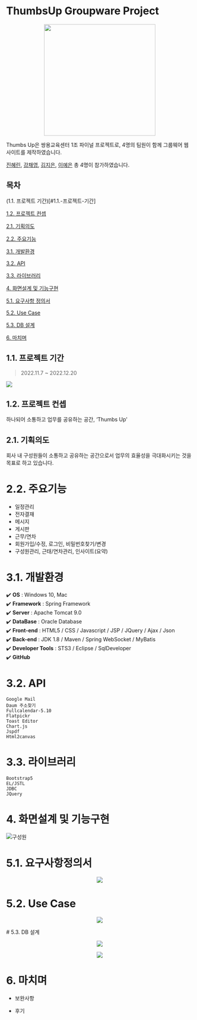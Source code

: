 # ThumbsUp Groupware Project
<p align="center"><img src="https://s3.us-west-2.amazonaws.com/secure.notion-static.com/75eee8bc-227d-4b6d-a69c-562658fb6e08/ThumbsUp%EB%A1%9C%EA%B3%A0.jpg?X-Amz-Algorithm=AWS4-HMAC-SHA256&X-Amz-Content-Sha256=UNSIGNED-PAYLOAD&X-Amz-Credential=AKIAT73L2G45EIPT3X45%2F20221226%2Fus-west-2%2Fs3%2Faws4_request&X-Amz-Date=20221226T081833Z&X-Amz-Expires=86400&X-Amz-Signature=27a377de239444c6a7b38b2e91977323f41c5f2b58a704143d266e88faa398e9&X-Amz-SignedHeaders=host&response-content-disposition=filename%3D%22ThumbsUp%25EB%25A1%259C%25EA%25B3%25A0.jpg%22&x-id=GetObject" width="300px"/></p>
Thumbs Up은 쌍용교육센터 1조 파이널 프로젝트로, 4명의 팀원이 함께 그룹웨어 웹사이트를 제작하였습니다.

[진혜린](https://github.com/hrJin9), [강채영](https://github.com/chaeo), [김지은](https://github.com/jinnssi), [이예은](https://github.com/yenioo) 총 4명이 참가하였습니다.

## 목차
(1.1. 프로젝트 기간)[#1.1.-프로젝트-기간]

[1.2. 프로젝트 컨셉](#1.2.-프로젝트-컨셉)

[2.1. 기획의도](#2.1.-기획의도)

[2.2. 주요기능](#2.2.-주요기능)

[3.1. 개발환경](#3.1.-개발환경)

[3.2. API](#3.2.-API)

[3.3. 라이브러리](#3.3.-라이브러리)

[4. 화면설계 및 기능구현](#4.-화면설계-및-기능구현)

[5.1. 요구사항 정의서](#5.1.-요구사항-정의서)

[5.2. Use Case](#5.2.-Use-Case)

[5.3. DB 설계](#5.3.-DB-설계)

[6. 마치며](#6.-마치며)


## 1.1. 프로젝트 기간
> 2022.11.7 ~ 2022.12.20
<img src="https://s3.us-west-2.amazonaws.com/secure.notion-static.com/2558ae47-181c-4239-8ae2-3b77675ba1a1/%EC%9D%BC%EC%A0%95%ED%91%9C.png?X-Amz-Algorithm=AWS4-HMAC-SHA256&X-Amz-Content-Sha256=UNSIGNED-PAYLOAD&X-Amz-Credential=AKIAT73L2G45EIPT3X45%2F20221229%2Fus-west-2%2Fs3%2Faws4_request&X-Amz-Date=20221229T061101Z&X-Amz-Expires=86400&X-Amz-Signature=64c1f578e8206ea973816964c74d4773d699cbf85991af46f90b396e11e7f5ab&X-Amz-SignedHeaders=host&response-content-disposition=filename%3D%22%25EC%259D%25BC%25EC%25A0%2595%25ED%2591%259C.png%22&x-id=GetObject">


## 1.2. 프로젝트 컨셉
하나되어 소통하고 업무를 공유하는 공간, ‘Thumbs Up'

## 2.1. 기획의도
회사 내 구성원들이 소통하고 공유하는 공간으로서
업무의 효율성을 극대화시키는 것을 목표로 하고 있습니다.

# 2.2. 주요기능
- 일정관리
- 전자결재
- 메시지
- 게시판
- 근무/연차
- 회원가입/수정, 로그인, 비밀번호찾기/변경
- 구성원관리, 근태/연차관리, 인사이트(요약)

# 3.1. 개발환경
:heavy_check_mark: **OS** : Windows 10, Mac <br>
:heavy_check_mark: **Framework** : Spring Framework <br>
:heavy_check_mark: **Server** : Apache Tomcat 9.0 <br>
:heavy_check_mark: **DataBase** : Oracle Database <br>
:heavy_check_mark: **Front-end** : HTML5 / CSS / Javascript / JSP / JQuery / Ajax / Json  <br>
:heavy_check_mark: **Back-end** : JDK 1.8 / Maven / Spring WebSocket / MyBatis <br>
:heavy_check_mark: **Developer Tools** : STS3 / Eclipse / SqlDeveloper <br>
:heavy_check_mark: **GitHub**

# 3.2. API
```
Google Mail
Daum 주소찾기
Fullcalendar-5.10
Flatpickr
Toast Editor
Chart.js
Jspdf
Html2canvas
```

# 3.3. 라이브러리
```
Bootstrap5
EL/JSTL
JDBC
JQuery
```
# 4. 화면설계 및 기능구현
![구성원](https://user-images.githubusercontent.com/109951309/209531219-e1f41f16-e400-4cc5-ba28-30df22a0f35b.gif)




# 5.1. 요구사항정의서
<p align="center"><img src="https://s3.us-west-2.amazonaws.com/secure.notion-static.com/0ed4b67a-de16-4dc0-8dd5-e7e7f5a89054/%EC%9A%94%EA%B5%AC%EC%82%AC%ED%95%AD%EC%A0%95%EC%9D%98%EC%84%9C.png?X-Amz-Algorithm=AWS4-HMAC-SHA256&X-Amz-Content-Sha256=UNSIGNED-PAYLOAD&X-Amz-Credential=AKIAT73L2G45EIPT3X45%2F20221226%2Fus-west-2%2Fs3%2Faws4_request&X-Amz-Date=20221226T080455Z&X-Amz-Expires=86400&X-Amz-Signature=225d39a3ae8d13512c95f56989a26a7be5fc4132d6b13528e1d78161c0468ea4&X-Amz-SignedHeaders=host&response-content-disposition=filename%3D%22%25EC%259A%2594%25EA%25B5%25AC%25EC%2582%25AC%25ED%2595%25AD%25EC%25A0%2595%25EC%259D%2598%25EC%2584%259C.png%22&x-id=GetObject"></p>

# 5.2. Use Case
<p align="center"><img src="https://s3.us-west-2.amazonaws.com/secure.notion-static.com/e80ad7dc-4168-4b2f-af2c-ad0d2b731b6b/Usecase.png?X-Amz-Algorithm=AWS4-HMAC-SHA256&X-Amz-Content-Sha256=UNSIGNED-PAYLOAD&X-Amz-Credential=AKIAT73L2G45EIPT3X45%2F20221226%2Fus-west-2%2Fs3%2Faws4_request&X-Amz-Date=20221226T071021Z&X-Amz-Expires=86400&X-Amz-Signature=e2fb36d6e52d6667bed7475abce4a389d5ea685f782e5afe883d6be01bafde3d&X-Amz-SignedHeaders=host&response-content-disposition=filename%3D%22Usecase.png%22&x-id=GetObject"></p>
# 5.3. DB 설계
<p align="center"><img src="https://s3.us-west-2.amazonaws.com/secure.notion-static.com/e3dd001a-5123-4cfa-8b19-6679c2866667/DB%EB%AA%A8%EB%8D%B8%EB%A7%81.jpg?X-Amz-Algorithm=AWS4-HMAC-SHA256&X-Amz-Content-Sha256=UNSIGNED-PAYLOAD&X-Amz-Credential=AKIAT73L2G45EIPT3X45%2F20221226%2Fus-west-2%2Fs3%2Faws4_request&X-Amz-Date=20221226T082311Z&X-Amz-Expires=86400&X-Amz-Signature=4acebcab66e733cce5d289e111b330bcbe967f2ff2b989ca5dc4e64281192b10&X-Amz-SignedHeaders=host&response-content-disposition=filename%3D%22DB%25EB%25AA%25A8%25EB%258D%25B8%25EB%25A7%2581.jpg%22&x-id=GetObject"></p>
<p align="center"><img src="https://user-images.githubusercontent.com/109951309/209524777-a34c6d05-5552-4d41-9aa2-b594bb8da67e.jpg"></p>



# 6. 마치며
- 보완사항

- 후기


